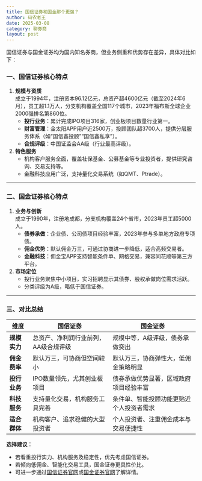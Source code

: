 ```yaml
---
title: 国信证券和国金那个更强？
author: 码农老王
date: 2025-03-08
category: 聊券商
layout: post
---
```


国信证券与国金证券均为国内知名券商，但业务侧重和优势存在差异，具体对比如下：

### 一、国信证券核心特点

1. **规模与资质**  
    成立于1994年，注册资本96.12亿元，总资产超4600亿元（截至2024年6月），员工超1.1万人，分支机构覆盖全国117个城市，2023年福布斯全球企业2000强排名第860位。
    - **投行业务**：累计完成IPO项目316家，创业板项目数量行业第一。
    - **财富管理**：金太阳APP用户近2500万，投顾团队超3700人，提供分层服务体系（如“国信鑫投顾”“国信鑫私享”）。
    - **合规评级**：中国证监会AA级（行业最高评级）。
2. **特色服务**
    - 机构客户服务全面，覆盖社保基金、公募基金等专业投资者，提供研究咨询、交易支持等。
    - 金融科技应用广泛，支持量化交易系统（如QMT、Ptrade）。

---

### 二、国金证券核心特点

1. **业务与创新**  
    成立于1990年，注册地成都，分支机构覆盖24个省市，2023年员工超5000人。
    - **债券承做**：企业债、公司债项目经验丰富，2023年参与多单地方政府专项债。
    - **佣金优势**：默认佣金万三，可通过协商进一步降低，适合高频交易者。
    - **金融科技**：佣金宝APP支持智能条件单、网格交易，兼容同花顺等第三方平台。
2. **市场定位**
    - 投行业务聚焦中小项目，实习招聘显示其债券、股权承做岗位需求活跃。
    - 分类评级为A级，略低于国信证券。

---

### 三、对比总结

| **维度**   | **国信证券**            | **国金证券**             |
| -------- | ------------------- | -------------------- |
| **规模实力** | 总资产、净利润行业前列，AA级合规评级 | 规模中等，A级评级，债券承做突出     |
| **佣金费率** | 默认万三，可协商但空间较小       | 默认万三，协商弹性大，低佣金策略明显   |
| **投行业务** | IPO数量领先，尤其创业板项目     | 债券承做优势显著，区域政府项目经验丰富  |
| **科技服务** | 支持量化交易，机构服务工具完善     | 条件单、智能投顾功能更贴近个人投资者需求 |
| **适合群体** | 机构客户、追求稳健的大型投资者     | 个人投资者、注重佣金成本与交易便捷性   |

**选择建议**：

- 若看重投行实力、机构服务及稳定性，优先考虑国信证券。
- 若倾向低佣金、智能化交易工具，国金证券更具性价比。
- 可进一步通过[国信证券官网](http://www.guosen.com.cn/)或[国金证券官网](http://www.gjzq.com.cn/)了解详情。